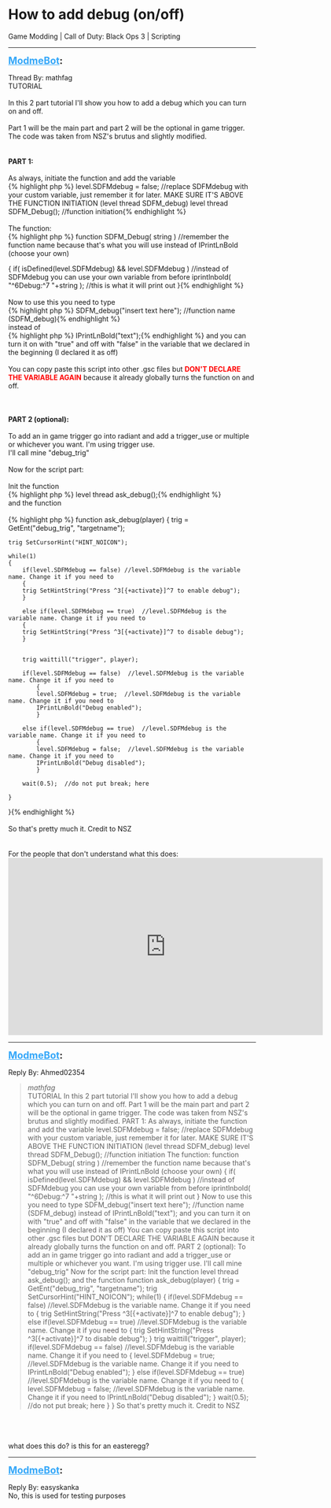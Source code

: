 # How to add debug (on/off)
Game Modding | Call of Duty: Black Ops 3 | Scripting

---
<strong style="font-size: 1.4em;"><span style="text-decoration: underline;text-decoration-color: #34a7f9;"><span style="color:#34a7f9;">ModmeBot</span></span>:</strong>

<p>Thread By: mathfag<br />TUTORIAL<br /> <br />In this 2 part tutorial I&#39;ll show you how to add a debug which you can turn on and off.<br /> <br />Part 1 will be the main part and part 2 will be the optional in game trigger.<br />The code was taken from NSZ&#39;s brutus and slightly modified.<br /> <br /> <br /><strong>PART 1:</strong><br /> <br />As always, initiate the function and add the variable<br />{% highlight php %}
level.SDFMdebug = false;   //replace SDFMdebug with your custom variable,  just remember it for later. MAKE SURE IT&#39;S ABOVE THE FUNCTION INITIATION (level thread SDFM_debug)
level thread SDFM_Debug(); //function initiation{% endhighlight %}
 <br /> <br />The function:<br />{% highlight php %}
function SDFM_Debug( string )  //remember the function name because that&#39;s what you will use instead of IPrintLnBold (choose your own)

{
    if( isDefined(level.SDFMdebug) &amp;&amp; level.SDFMdebug ) //instead of SDFMdebug you can use your own variable from before
        iprintlnbold( "^6Debug:^7 "+string ); //this is what it will print out
}{% endhighlight %}
 <br /> <br />Now to use this you need to type<br />{% highlight php %}
SDFM_debug("insert text here");  //function name (SDFM_debug){% endhighlight %}
 <br />instead of   <br />{% highlight php %}
IPrintLnBold("text");{% endhighlight %}
and you can turn it on with &quot;true&quot; and off with &quot;false&quot; in the variable that we declared in the beginning (I declared it as off)<br /> <br />You can copy paste this script into other .gsc files but <span style="color:#ff0000;"><strong>DON&#39;T DECLARE THE VARIABLE AGAIN</strong></span> because it already globally turns the function on and off.<br /> <br /> <br /> <br /><strong>PART 2 (optional): </strong><br /> <br />To add an in game trigger go into radiant and add a trigger_use or multiple or whichever you want. I&#39;m using trigger use.<br />I&#39;ll call mine &quot;debug_trig&quot;<br /> <br />Now for the script part:<br /> <br />Init the function<br />{% highlight php %}
level thread ask_debug();{% endhighlight %}
 <br />and the function<br /> <br />{% highlight php %}
function ask_debug(player)
{
    trig = GetEnt("debug_trig", "targetname");
 
    trig SetCursorHint("HINT_NOICON");
 
    while(1)
    {
        if(level.SDFMdebug == false) //level.SDFMdebug is the variable name. Change it if you need to
        {
        trig SetHintString("Press ^3[{+activate}]^7 to enable debug");
        }

        else if(level.SDFMdebug == true)  //level.SDFMdebug is the variable name. Change it if you need to
        {
        trig SetHintString("Press ^3[{+activate}]^7 to disable debug");    
        }


        trig waittill("trigger", player);
        
        if(level.SDFMdebug == false)  //level.SDFMdebug is the variable name. Change it if you need to
            {
            level.SDFMdebug = true;  //level.SDFMdebug is the variable name. Change it if you need to
            IPrintLnBold("Debug enabled");
            }

        else if(level.SDFMdebug == true)  //level.SDFMdebug is the variable name. Change it if you need to
            {
            level.SDFMdebug = false;  //level.SDFMdebug is the variable name. Change it if you need to
            IPrintLnBold("Debug disabled");
            }

        wait(0.5);  //do not put break; here
        
    }
 
}{% endhighlight %}
 <br /> <br />So that&#39;s pretty much it. Credit to NSZ<br /> <br /> <br />For the people that don&#39;t understand what this does:<br /><iframe type="text/html" width="640" height="360" src="https://www.youtube.com/embed/tAApIvLLrXc" frameborder="0"></iframe></p>

---
<strong style="font-size: 1.4em;"><span style="text-decoration: underline;text-decoration-color: #34a7f9;"><span style="color:#34a7f9;">ModmeBot</span></span>:</strong>

<p>Reply By: Ahmed02354<br /><blockquote><em>mathfag</em><br />TUTORIAL   In this 2 part tutorial I&#39;ll show you how to add a debug which you can turn on and off.   Part 1 will be the main part and part 2 will be the optional in game trigger. The code was taken from NSZ&#39;s brutus and slightly modified.     PART 1:   As always, initiate the function and add the variable level.SDFMdebug = false; //replace SDFMdebug with your custom variable, just remember it for later. MAKE SURE IT&#39;S ABOVE THE FUNCTION INITIATION (level thread SDFM_debug) level thread SDFM_Debug(); //function initiation     The function: function SDFM_Debug( string ) //remember the function name because that&#39;s what you will use instead of IPrintLnBold (choose your own) { if( isDefined(level.SDFMdebug) &amp;&amp; level.SDFMdebug ) //instead of SDFMdebug you can use your own variable from before iprintlnbold( &quot;^6Debug:^7 &quot;+string ); //this is what it will print out }     Now to use this you need to type SDFM_debug(&quot;insert text here&quot;); //function name (SDFM_debug)   instead of    IPrintLnBold(&quot;text&quot;); and you can turn it on with &quot;true&quot; and off with &quot;false&quot; in the variable that we declared in the beginning (I declared it as off)   You can copy paste this script into other .gsc files but DON&#39;T DECLARE THE VARIABLE AGAIN because it already globally turns the function on and off.       PART 2 (optional):    To add an in game trigger go into radiant and add a trigger_use or multiple or whichever you want. I&#39;m using trigger use. I&#39;ll call mine &quot;debug_trig&quot;   Now for the script part:   Init the function level thread ask_debug();   and the function   function ask_debug(player) { trig = GetEnt(&quot;debug_trig&quot;, &quot;targetname&quot;); trig SetCursorHint(&quot;HINT_NOICON&quot;); while(1) { if(level.SDFMdebug == false) //level.SDFMdebug is the variable name. Change it if you need to { trig SetHintString(&quot;Press ^3[{+activate}]^7 to enable debug&quot;); } else if(level.SDFMdebug == true) //level.SDFMdebug is the variable name. Change it if you need to { trig SetHintString(&quot;Press ^3[{+activate}]^7 to disable debug&quot;); } trig waittill(&quot;trigger&quot;, player); if(level.SDFMdebug == false) //level.SDFMdebug is the variable name. Change it if you need to { level.SDFMdebug = true; //level.SDFMdebug is the variable name. Change it if you need to IPrintLnBold(&quot;Debug enabled&quot;); } else if(level.SDFMdebug == true) //level.SDFMdebug is the variable name. Change it if you need to { level.SDFMdebug = false; //level.SDFMdebug is the variable name. Change it if you need to IPrintLnBold(&quot;Debug disabled&quot;); } wait(0.5); //do not put break; here } }     So that&#39;s pretty much it. Credit to NSZ    </blockquote><br /> <br /> <br />what does this do? is this for an easteregg?</p>

---
<strong style="font-size: 1.4em;"><span style="text-decoration: underline;text-decoration-color: #34a7f9;"><span style="color:#34a7f9;">ModmeBot</span></span>:</strong>

<p>Reply By: easyskanka<br />No, this is used for testing purposes</p>
